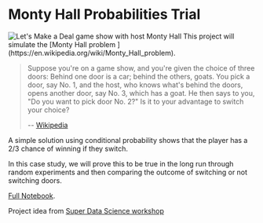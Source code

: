 # Monty Hall Probabilities Trial
<img src="https://miro.medium.com/max/810/0*kfKR-PXmsaWdvtZC.jpg" alt="Let's Make a Deal game show with host Monty Hall">
This project will simulate the [Monty Hall problem ](https://en.wikipedia.org/wiki/Monty_Hall_problem).

> Suppose you're on a game show, and you're given the choice of three doors: Behind one door is a car; behind the others, goats. You pick a door, say No. 1, and the host, who knows what's behind the doors, opens another door, say No. 3, which has a goat. He then says to you, "Do you want to pick door No. 2?" Is it to your advantage to switch your choice?
>
> -- [Wikipedia](https://en.wikipedia.org/wiki/Monty_Hall_problem)

A simple solution using conditional probability shows that the player has a 2/3 chance of winning if they switch.

In this case study, we will prove this to be true in the long run through random experiments and then comparing the outcome of switching or not switching doors.

[Full Notebook](https://github.com/kaykaym01/Monty-Hall-Probabilities-Trial/blob/main/Monty%20Hall%20Simulation.ipynb).  

Project idea from [Super Data Science workshop](https://www.superdatascience.com/workshops/workshop-037-python-monty-hall-probabilities-trial?utm_source=ontraport&utm_medium=email&utm_campaign=workshop_promo_2)
